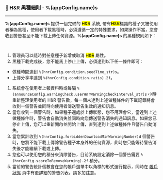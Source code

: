 ### :orange_book: H&R 黑種細則 - %(appConfig.name)s
---
**%(appConfig.name)s** 提供一個完備的 <mark>H&R</mark> 系統, 帶有<mark>H&R</mark>標識的種子又被使用者稱為黑種，使用者下載黑種時，必須遵循一定的特殊要求，如果操作不當，您會收到警告甚至不能下載上傳任何資源。**%(appConfig.name)s** 的黑種規則如下：

&emsp;

1. 管理員可以隨時對任意種子新增或取消 <mark>H&R</mark> 屬性。
1. 黑種下載完成後，您不能馬上停止上傳，必須達到以下任一條件即可：
  * 做種時間達到 `%(hnrConfig.condition.seedTime_str)s`。
  * 上傳分享率達到 `%(hnrConfig.condition.ratio).2f`。
1. 系統會在使用者上報資料時或每隔 `%(announceConfig.warningCheck.userHnrWarningCheckInterval_str)s` 小時重新整理使用者的 H&R 警告數，每一個未達到上述做種條件的下載記錄將會收到一個警告並同時向使用者傳送警告生效的通知訊息。
1. 當您收到一個警告時，如果種子還處於上傳狀態，您不用理會它，當達到上述做種條件時，警告會自動消失並同時向您傳送警告消失的通知訊息。如果您已停止上傳，您可以重新開啟並開始上傳，直到達到上述做種條件且警告自動消失。
1. 當您累計收到 `%(hnrConfig.forbiddenDownloadMinWarningNumber)d` 個警告時，您將不能下載上傳除警告種子本身外的任何資源，此時您只能等待警告消失後才能繼續下載或上傳。
1. 您也可以使用您的積分來消除警告，目前系統設定消除一個警告需要 `%(hnrConfig.scoreToRemoveWarning).2f` 積分。
1. 當前的警告統計個數會在您的帳戶選單中以角標的形式進行提示，同時在 [帳戶狀態](/status/account) 頁中有更詳細的警告列表，請多加註意。